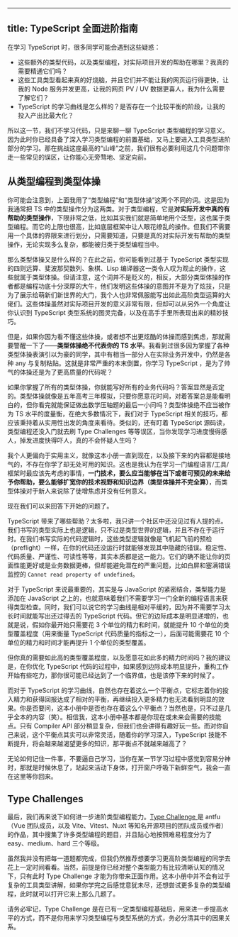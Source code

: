 
---
title: TypeScript 全面进阶指南
---

在学习 TypeScript 时，很多同学可能会遇到这些疑惑：

- 这些额外的类型代码，以及类型编程，对实际项目开发的帮助在哪里？我真的需要精通它们吗？
- 这些工具类型看起来真的好烧脑，并且它们并不能让我的网页运行得更快，让我的 Node 服务并发更高，让我的网页 PV / UV 数据更喜人，我为什么需要了解它们？
- TypeScript 的学习曲线是怎么样的？是否存在一个比较平衡的阶段，让我的投入产出比最大化？

所以这一节，我们不学习代码，只是来聊一聊 TypeScript 类型编程的学习意义。因为此时你已经具备了深入学习类型编程的前置基础，又马上要进入工具类型进阶部分的学习。那在挑战这座最高的“山峰”之前，我们很有必要利用这几个问题带你走一些常见的误区，让你能心无旁骛地、坚定向前。


## 从类型编程到类型体操

你可能会注意到，上面我用了“类型编程”和“类型体操”这两个不同的词。这是因为我通常把 TS 中的类型操作分为这两类。对于类型编程，它是**对实际开发中真的有帮助的类型操作**，下限非常之低，比如其实我们就是简单地用个泛型，这也属于类型编程。而它的上限也很高，比如底层框架中让人眼花缭乱的操作。但我们不需要用一个具体的界限来进行划分，只需要知道，只要是真的对实际开发有帮助的类型操作，无论实现多么复杂，都能被归类于类型编程当中。

那么类型体操又是什么样的？在此之前，你可能看到过基于 TypeScript 类型实现的四则远算、斐波那契数列、象棋、Lisp 编译器这一类令人叹为观止的操作，这些就属于类型体操。但请注意，这个词并不是贬义的，相反，大部分类型体操的作者都是编程功底十分深厚的大牛，他们发明这些体操的意图并不是为了炫技，只是为了展示给萌新们新世界的大门，我个人也非常佩服能写出如此高阶类型运算的大佬们。这些体操虽然对实际项目开发的意义非常有限，但却可以从另外一个角度让你认识到 TypeScript 类型系统的图灵完备，以及在高手手里所表现出来的精妙技巧。

但是，如果你因为看不懂这些体操，或者想不出更炫酷的体操而感到焦虑，那就需要警醒一下了——**类型体操绝不代表你的 TS 水平**。我看到过很多因为掌握了各种类型体操表演引以为豪的同学，其中有相当一部分人在实际业务开发中，仍然是各种 any 与复制粘贴。这就是非常严重的本末倒置，你学习 TypeScript ，是为了帅气的体操还是为了更高质量的代码呢？

如果你掌握了所有的类型体操，你就能写好所有的业务代码吗？答案显然是否定的。类型体操就像是五年高考三年模拟，只要你愿意花时间，对着答案总是能看明白的，但你看完就能保证做出数学压轴题的最后一小问吗？类型体操绝不应当被作为 TS 水平的度量衡，在绝大多数情况下，我们对于 TypeScript 相关的技巧，都应该秉持着从实用性出发的角度来看待。类似的，还有盯着 TypeScript 源码读，类型编程还没入门就去刷 Type Challenges 等等误区，当你发现学习进度慢得感人，掉发进度快得吓人，真的不会怀疑人生吗？

我个人更偏向于实用主义，就像这本小册一直到现在，以及接下来的内容都是接地气的，不存在你学了却无处可用的知识。这也是我认为在学习一门编程语言/工具/框架时最应该先考虑的事情，**一门技术，要么应当能够在当下或者可预见的未来给予你帮助，要么能够扩宽你的技术视野和知识边界（类型体操并不完全算）**，而类型体操对于新人来说除了徒增焦虑并没有任何意义。

现在我们可以来回答下开始的问题了。

 TypeScript 带来了哪些帮助？太多啦，我只讲一个社区中还没见过有人提的点。我们书写的类型实际上也是逻辑，只不过是类型世界的逻辑，并且不存在于运行时。在我们书写实际的代码逻辑时，这些类型逻辑就像是飞机起飞前的预检（preflight）一样，在你的代码还没运行时就能够发现其中隐藏的错误。稳定性、代码质量、严谨性、可读性等等，其实本质都是这一能力。它们的确不能让你的页面性能更好或是业务数据更棒，但却能避免潜在的严重问题，比如白屏和塞满错误监控的 `Cannot read property of undefined`。

对于 TypeScript 来说最重要的，其实是与 JavaScript 的紧密结合，类型能力是添加在 JavaScript 之上的，也就意味着我们不需要学习一门全新的编程语言来获得类型检查。同时，我们可以说它的学习曲线是相对平缓的，因为并不需要学习太长时间就能写出还过得去的 TypeScript 代码。但它的边际成本是明显递增的，也就是说，假如你最开始只需要花 3 个单位的精力和时间，就能提升 10 个单位的类型覆盖程度（用来衡量 TypeScript 代码质量的指标之一），后面可能需要花 10 个单位的精力和时间才能再提升 1 个单位的类型覆盖。

但你真的需要如此高的类型覆盖程度，以及愿意花如此多的精力时间吗？我的建议是，在你优化 TypeScript 代码的过程中，如果感到边际成本明显提升，重构工作开始有些吃力，那你很可能已经达到了一个临界值，也是该停下来的时候了。

而对于 TypeScript 的学习曲线，自然也存在着这么一个平衡点，它标志着你的投入精力和获得回报达成了相对的平衡，再继续投入更多精力也无法看到明显的效果。你是否要问，这本小册中是否也存在着这么个平衡点？当然也是，只不过是几乎全本的内容（笑）。相信我，这本小册中基本都是你现在或未来会需要的技能点。只有 Compiler API 部分稍显复杂，但我们也会讲得有趣好玩一些。而对你自己来说，这个平衡点其实可以非常灵活，随着你的学习深入，TypeScript 技能不断提升，将会越来越渴望更多的知识，那平衡点不就越来越高了？

无论如何记住一件事，不要逼自己学习，当你在某一节学习过程中感觉到容易分神时，那就是时候休息了，站起来活动下身体，打开窗户呼吸下新鲜空气，我会一直在这里等你回来。


## Type Challenges

最后，我们再来说下如何进一步进阶类型编程能力。[Type Challenge ](https://github.com/type-challenges/type-challenges) 是 antfu （Vue 团队成员，以及 Vite、Vitest、Nuxt 等知名开源项目的团队成员或作者）的作品，其中搜集了许多类型编程的题目，并且贴心地按照难易程度分为了 easy、medium、hard 三个等级。

虽然我并没有把每一道题都完成，但我仍然推荐想要学习更高阶类型编程的同学去花上一定时间看看。当然，前提是你已经对整个类型能力有比较清晰认知的情况下，只有此时 Type Challenge 才能为你带来正面作用。这本小册中并不会有过于复杂的工具类型讲解，如果你学完之后感觉意犹未尽，还想尝试更多复杂的类型编程，此时就可以打开它来上那么几题了。

请务必牢记，Type Challenge 是在已有一定类型编程基础后，用来进一步提高水平的方式，而不是你用来学习类型编程与类型系统的方式，务必分清其中的因果关系。
    